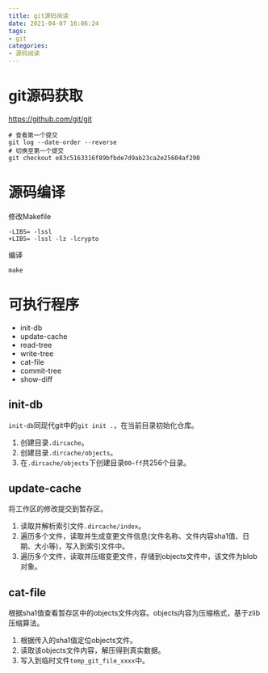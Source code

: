 ```yaml
---
title: git源码阅读
date: 2021-04-07 16:06:24
tags: 
- git
categories:
- 源码阅读
---
```


# git源码获取
https://github.com/git/git

```shell
# 查看第一个提交
git log --date-order --reverse
# 切换至第一个提交
git checkout e83c5163316f89bfbde7d9ab23ca2e25604af290
```

# 源码编译

修改Makefile
```shell
-LIBS= -lssl
+LIBS= -lssl -lz -lcrypto
```

编译
```shell
make
```

# 可执行程序
- init-db
- update-cache
- read-tree
- write-tree
- cat-file
- commit-tree
- show-diff

## init-db
`init-db`同现代git中的`git init .`，在当前目录初始化仓库。

1. 创建目录`.dircache`。
2. 创建目录`.dircache/objects`。
3. 在`.dircache/objects`下创建目录`00~ff`共256个目录。

## update-cache
将工作区的修改提交到暂存区。

1. 读取并解析索引文件`.dircache/index`。
2. 遍历多个文件，读取并生成变更文件信息(文件名称、文件内容sha1值、日期、大小等)，写入到索引文件中。
3. 遍历多个文件，读取并压缩变更文件，存储到objects文件中，该文件为blob对象。

## cat-file
根据sha1值查看暂存区中的objects文件内容。objects内容为压缩格式，基于zlib压缩算法。

1. 根据传入的sha1值定位objects文件。
2. 读取该objects文件内容，解压得到真实数据。
3. 写入到临时文件`temp_git_file_xxxx`中。
